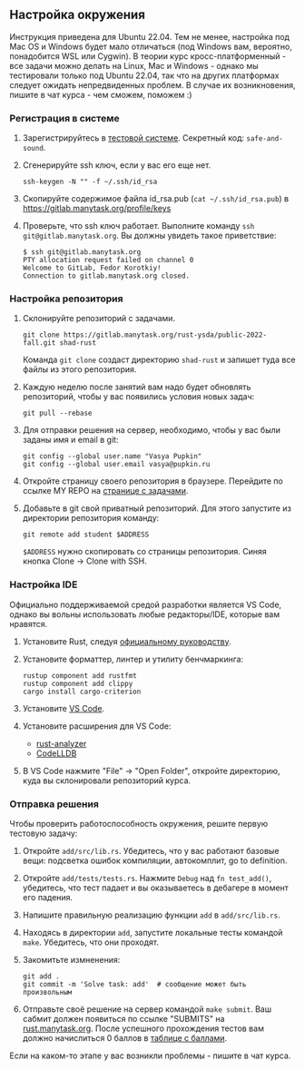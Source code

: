 ## Настройка окружения

Инструкция приведена для Ubuntu 22.04. Тем не менее, настройка под Mac OS и Windows будет мало
отличаться (под Windows вам, вероятно, понадобится WSL или Cygwin). В теории курс
кросс-платформенный - все задачи можно делать на Linux, Mac и Windows - однако
мы тестировали только под Ubuntu 22.04, так что на других платформах следует ожидать непредвиденных проблем.
В случае их возникновения, пишите в чат курса - чем сможем, поможем :)

### Регистрация в системе

1. Зарегистрируйтесь в [тестовой системе](https://rust.manytask.org). Секретный код: `safe-and-sound`.
1. Сгенерируйте ssh ключ, если у вас его еще нет.

	```
	ssh-keygen -N "" -f ~/.ssh/id_rsa
	```

1. Скопируйте содержимое файла id_rsa.pub (`cat ~/.ssh/id_rsa.pub`) в https://gitlab.manytask.org/profile/keys
1. Проверьте, что ssh ключ работает. Выполните команду `ssh git@gitlab.manytask.org`. Вы должны увидеть такое приветствие:

	```
	$ ssh git@gitlab.manytask.org
	PTY allocation request failed on channel 0
	Welcome to GitLab, Fedor Korotkiy!
	Connection to gitlab.manytask.org closed.
	```

### Настройка репозитория

1. Склонируйте репозиторий с задачами.

	```
	git clone https://gitlab.manytask.org/rust-ysda/public-2022-fall.git shad-rust
	```

   Команда `git clone` создаст директорию `shad-rust` и запишет туда все файлы из этого репозитория.
1. Каждую неделю после занятий вам надо будет обновлять репозиторий, чтобы у вас появились условия
   новых задач:

	```
	git pull --rebase
	```

1. Для отправки решения на сервер, необходимо, чтобы у вас были заданы имя и email в git:

	```
	git config --global user.name "Vasya Pupkin"
	git config --global user.email vasya@pupkin.ru
	```

1. Откройте страницу своего репозитория в браузере. Перейдите по ссылке MY REPO на [странице с задачами](https://rust.manytask.org).
1. Добавьте в git свой приватный репозиторий. Для этого запустите из директории репозитория команду:

	```
	git remote add student $ADDRESS
	```

   `$ADDRESS` нужно скопировать со страницы репозитория. Синяя кнопка Clone -> Clone with SSH.

### Настройка IDE

Официально поддерживаемой средой разработки является VS Code, однако вы вольны использовать любые редакторы/IDE, которые вам нравятся.

1. Установите Rust, следуя [официальному руководству](https://www.rust-lang.org/tools/install).
1. Установите форматтер, линтер и утилиту бенчмаркинга:

    ```
    rustup component add rustfmt
    rustup component add clippy
    cargo install cargo-criterion
    ```

1. Установите [VS Code](https://code.visualstudio.com).
1. Установите расширения для VS Code:
   * [rust-analyzer](https://marketplace.visualstudio.com/items?itemName=matklad.rust-analyzer)
   * [CodeLLDB](https://marketplace.visualstudio.com/items?itemName=vadimcn.vscode-lldb)

1. В VS Code нажмите "File" -> "Open Folder", откройте директорию, куда вы склонировали репозиторий курса.

### Отправка решения

Чтобы проверить работоспособность окружения, решите первую тестовую задачу:

1. Откройте `add/src/lib.rs`. Убедитесь, что у вас работают базовые вещи: подсветка ошибок компиляции, автокомплит, go to definition.
1. Откройте `add/tests/tests.rs`. Нажмите `Debug` над `fn test_add()`, убедитесь, что тест падает и вы оказываетесь в дебагере в момент его падения.
1. Напишите правильную реализацию функции `add` в `add/src/lib.rs`.
1. Находясь в директории `add`, запустите локальные тесты командой `make`. Убедитесь, что они проходят.
1. Закомитьте измненения:

    ```
	git add .
	git commit -m 'Solve task: add'  # сообщение может быть произвольным
    ```

1. Отправьте своё решение на сервер командой `make submit`. Ваш сабмит должен появиться по ссылке "SUBMITS" на [rust.manytask.org](https://rust.manytask.org).
После успешного прохождения тестов вам должно начислиться 0 баллов в
[таблице с баллами](https://docs.google.com/spreadsheets/d/1X18wt5mls0qbZiiZIXqrbB1ejQHAwpDLZNKpRpTRao0).

Если на каком-то этапе у вас возникли проблемы - пишите в чат курса.
